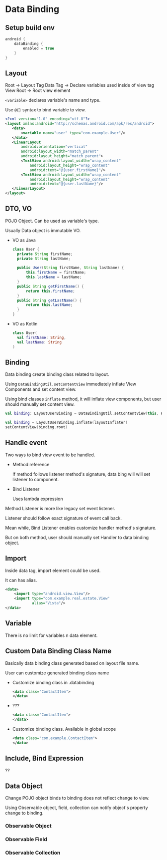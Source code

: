 # Data Binding


## Setup build env

```groovy
android {
    dataBinding {
        enabled = true
    }
}
```

## Layout

Root -> Layout Tag
Data Tag -> Declare variables used inside of view tag
View Root -> Root view element

`<variable>` declares variable's name and type.

Use `@{}` syntax to bind variable to view.

```xml
<?xml version="1.0" encoding="utf-8"?>
<layout xmlns:android="http://schemas.android.com/apk/res/android">
   <data>
       <variable name="user" type="com.example.User"/>
   </data>
   <LinearLayout
       android:orientation="vertical"
       android:layout_width="match_parent"
       android:layout_height="match_parent">
       <TextView android:layout_width="wrap_content"
           android:layout_height="wrap_content"
           android:text="@{user.firstName}"/>
       <TextView android:layout_width="wrap_content"
           android:layout_height="wrap_content"
           android:text="@{user.lastName}"/>
   </LinearLayout>
</layout>
```

## DTO, VO

POJO Object. Can be used as variable's type.

Usually Data object is immutable VO. 


- VO as Java
  ```java
  class User {
    private String firstName;
    private String lastName;
    
    public User(String firstName, String lastName) {
        this.firstName = firstName;
        this.lastName = lastName; 
    }
    public String getFirstName() {
        return this.firstName; 
    }
    public String getLastName() { 
        return this.lastName; 
    }
  }
  ```

- VO as Kotlin
  ```kotlin
  class User(
    val firstName: String,
    val lastName: String
  )
  ```

## Binding

Data binding create binding class related to layout.

Using `DataBindingUtil.setContentView` immediately inflate View Components and set content view.

Using bind classes `inflate` method, it will inflate view components, but user should manually set content view.

```kotlin
val binding: LayoutUserBinding = DataBindingUtil.setContentView(this, R.layout.layout_user)
```

```kotlin
val binding = LayoutUserBinding.inflate(layoutInflater)
setContentView(binding.root)
```

## Handle event

Two ways to bind view event to be handled.

- Method reference
  
  If method follows listener method's signature, data bing will will set listener to component. 
  
- Bind Listener

  Uses lambda expression

Method Listener is more like legacy set event listener.

Listener should follow exact signature of event call back.

Mean while, Bind Listener enables customize handler method's signature.

But on both method, user should manually set Handler to data binding object.

## Import

Inside data tag, import element could be used.

It can has alias.

```xml
<data>
    <import type="android.view.View"/>
    <import type="com.example.real.estate.View"
            alias="Vista"/>
</data>
```

## Variable

There is no limit for variables n data element.

## Custom Data Binding Class Name

Basically data binding class generated based on layout file name.

User can customize generated binding class name

- Customize binding class in <app>.databinding
  ```xml
  <data class="ContactItem">
  </data>
  ```
- ???
  ```xml
  <data class="ContactItem">
  </data>
  ```
- Customize binding class. Available in global scope
  ```xml
  <data class="com.example.ContactItem">
  </data>
  ```
## Include, Bind Expression

??

## Data Object

Change POJO object binds to binding does not reflect change to view.

Using Observable object, field, collection can notify object's property change to binding.

### Observable Object



### Observable Field
### Observable Collection